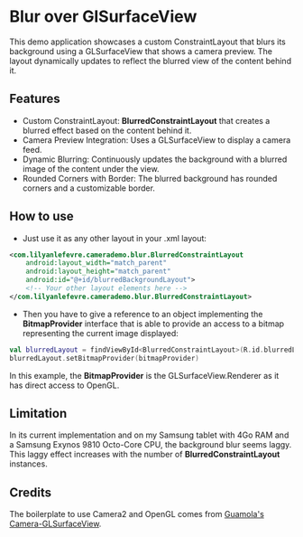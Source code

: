 # Blur over GlSurfaceView
This demo application showcases a custom ConstraintLayout that blurs its background using a GLSurfaceView that shows a camera preview. 
The layout dynamically updates to reflect the blurred view of the content behind it.

## Features
- Custom ConstraintLayout: **BlurredConstraintLayout** that creates a blurred effect based on the content behind it.
- Camera Preview Integration: Uses a GLSurfaceView to display a camera feed.
- Dynamic Blurring: Continuously updates the background with a blurred image of the content under the view.
- Rounded Corners with Border: The blurred background has rounded corners and a customizable border.

## How to use
- Just use it as any other layout in your .xml layout:
```xml
<com.lilyanlefevre.camerademo.blur.BlurredConstraintLayout
    android:layout_width="match_parent"
    android:layout_height="match_parent"
    android:id="@+id/blurredBackgroundLayout">
    <!-- Your other layout elements here -->
</com.lilyanlefevre.camerademo.blur.BlurredConstraintLayout>
```

- Then you have to give a reference to an object implementing the **BitmapProvider** interface that is able to 
provide an access to a bitmap representing the current image displayed:
```kotlin
val blurredLayout = findViewById<BlurredConstraintLayout>(R.id.blurredLayout)
blurredLayout.setBitmapProvider(bitmapProvider)
```

In this example, the **BitmapProvider** is the GLSurfaceView.Renderer as it has direct access to OpenGL.

## Limitation
In its current implementation and on my Samsung tablet with 4Go RAM and a Samsung Exynos 9810 Octo-Core CPU, the background blur seems laggy. 
This laggy effect increases with the number of **BlurredConstraintLayout** instances.

## Credits
The boilerplate to use Camera2 and OpenGL comes from [Guamola's Camera-GLSurfaceView](https://github.com/gumaola/Camera-GLSurfaceView).